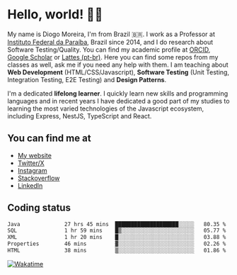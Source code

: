 # Hello, world! 👋🏻

My name is Diogo Moreira, I'm from Brazil 🇧🇷. I work as a Professor at [Instituto Federal da Paraíba](https://ifpb.edu.br), Brazil since 2014, and I do research about Software Testing/Quality. You can find my academic profile at [ORCID](https://orcid.org/0000-0003-1803-6565), [Google Scholar](https://scholar.google.com.br/citations?hl=pt-BR&user=DlSdlvEAAAAJ) or [Lattes (pt-br)](http://buscatextual.cnpq.br/buscatextual/visualizacv.do?id=K4384159A1). Here you can find some repos from my classes as well, ask me if you need any help with them. I am teaching about **Web Development** (HTML/CSS/Javascript), **Software Testing** (Unit Testing, Integration Testing, E2E Testing) and **Design Patterns**.

I'm a dedicated **lifelong learner**. I quickly learn new skills and programming languages and in recent years I have dedicated a good part of my studies to learning the most varied technologies of the Javascript ecosystem, including Express, NestJS, TypeScript and React.

## You can find me at
- [My website](https://diogomoreira.dev)
- [Twitter/X](https://x.com/diogodmoreira)
- [Instagram](https://instagram.com/diogo.dmoreira)
- [Stackoverflow](https://stackoverflow.com/users/1541533/diogo-moreira)
- [LinkedIn](https://linkedin.com/in/diogodmoreira)

## Coding status
<!--START_SECTION:waka-->

```txt
Java              27 hrs 45 mins  ████████████████████░░░░░   80.35 %
SQL               1 hr 59 mins    █▒░░░░░░░░░░░░░░░░░░░░░░░   05.77 %
XML               1 hr 20 mins    █░░░░░░░░░░░░░░░░░░░░░░░░   03.88 %
Properties        46 mins         ▓░░░░░░░░░░░░░░░░░░░░░░░░   02.26 %
HTML              38 mins         ▒░░░░░░░░░░░░░░░░░░░░░░░░   01.86 %
```

<!--END_SECTION:waka-->

[![Wakatime](https://wakatime.com/badge/user/4c67be21-a1be-4bbc-8864-9fff3fa5db5b.svg?style=for-the-badge)](https://wakatime.com/@4c67be21-a1be-4bbc-8864-9fff3fa5db5b)
